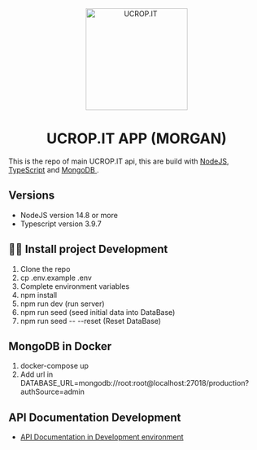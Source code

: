 <div style="text-align: center">
    <img src="./assets/icon/logo.svg" alt="UCROP.IT" width="200"/>
    <h1>UCROP.IT APP (MORGAN)</h1>
</div>

<p>
  This is the repo of main UCROP.IT api, this are build with <a href="https://nodejs.dev/">NodeJS</a>, <a href="https://www.typescriptlang.org/">TypeScript</a> and <a href="https://www.mongodb.com/">MongoDB </a>.
</p>

## Versions

- NodeJS version 14.8 or more
- Typescript version 3.9.7

## 👨‍💻 Install project Development

1. Clone the repo
2. cp .env.example .env
3. Complete environment variables
4. npm install
5. npm run dev (run server)
6. npm run seed (seed initial data into DataBase)
7. npm run seed -- --reset (Reset DataBase)

## MongoDB in Docker

1. docker-compose up
2. Add url in DATABASE_URL=mongodb://root:root@localhost:27018/production?authSource=admin

## API Documentation Development

- [API Documentation in Development environment](http://localhost:3000/api-docs/#/)
